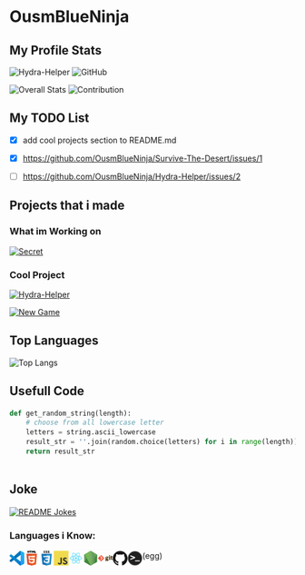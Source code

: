 # OusmBlueNinja

## My Profile Stats

![Hydra-Helper](https://visitor-badge.laobi.icu/badge?page_id=OusmBlueNinja.OusmBlueNinja)
<img alt="GitHub" src="https://img.shields.io/badge/dynamic/json?logo=github&label=GitHub+Followers&labelColor=282c34&color=181717&query=%24.data.totalSubs&url=https%3A%2F%2Fapi.spencerwoo.com%2Fsubstats%2F%3Fsource%3Dgithub%26queryKey%3DousmblueninjalongCache=true"/>


![Overall Stats](https://github-readme-stats.vercel.app/api?username=OusmBlueNinja&count_private=true&show_icons=true&hide=contribs)
![Contribution](https://activity-graph.herokuapp.com/graph?username=ousmblueninja&theme=dark&hide_border=true&area=true)


## My TODO List

- [x] add cool projects section to README.md
- [x] https://github.com/OusmBlueNinja/Survive-The-Desert/issues/1
- [ ] https://github.com/OusmBlueNinja/Hydra-Helper/issues/2



## Projects that i made
### What im Working on
[![Secret](https://github-readme-stats.vercel.app/api/pin/?username=ousmblueninja&repo=new-project&theme=light)](https://github.com/ousmblueninja/new-project)

### Cool Project
[![Hydra-Helper](https://github-readme-stats.vercel.app/api/pin/?username=ousmblueninja&repo=hydra-helper&theme=light)](https://github.com/ousmblueninja/hydra-helper)

[![New Game](https://github-readme-stats.vercel.app/api/pin/?username=ousmblueninja&repo=Game-in-java-WIP&theme=light)](https://github.com/ousmblueninja/Game-in-java-WIP)




## Top Languages

![Top Langs](https://github-readme-stats.vercel.app/api/top-langs/?username=OusmBlueNinja&layout=compact)

## Usefull Code

```python
def get_random_string(length):
    # choose from all lowercase letter
    letters = string.ascii_lowercase
    result_str = ''.join(random.choice(letters) for i in range(length))
    return result_str
    
```

## Joke
<a href="https://readme-jokes.vercel.app"><img align="center" src="https://readme-jokes.vercel.app/api" alt="README Jokes"></a>


### Languages i Know:

<img align="left" alt="Visual Studio Code" width="26px" src="https://raw.githubusercontent.com/github/explore/80688e429a7d4ef2fca1e82350fe8e3517d3494d/topics/visual-studio-code/visual-studio-code.png" />
<img align="left" alt="HTML5" width="26px" src="https://raw.githubusercontent.com/github/explore/80688e429a7d4ef2fca1e82350fe8e3517d3494d/topics/html/html.png" />
<img align="left" alt="CSS3" width="26px" src="https://raw.githubusercontent.com/github/explore/80688e429a7d4ef2fca1e82350fe8e3517d3494d/topics/css/css.png" />
<img align="left" alt="JavaScript" width="26px" src="https://raw.githubusercontent.com/github/explore/80688e429a7d4ef2fca1e82350fe8e3517d3494d/topics/javascript/javascript.png" />
<img align="left" alt="React" width="26px" src="https://raw.githubusercontent.com/github/explore/80688e429a7d4ef2fca1e82350fe8e3517d3494d/topics/react/react.png" />
<img align="left" alt="Node.js" width="26px" src="https://raw.githubusercontent.com/github/explore/80688e429a7d4ef2fca1e82350fe8e3517d3494d/topics/nodejs/nodejs.png" />
<img align="left" alt="Git" width="26px" src="https://raw.githubusercontent.com/github/explore/80688e429a7d4ef2fca1e82350fe8e3517d3494d/topics/git/git.png" />
<img align="left" alt="GitHub" width="26px" src="https://raw.githubusercontent.com/github/explore/78df643247d429f6cc873026c0622819ad797942/topics/github/github.png" />
<img align="left" alt="Terminal" width="26px" src="https://raw.githubusercontent.com/github/explore/80688e429a7d4ef2fca1e82350fe8e3517d3494d/topics/terminal/terminal.png" />



(egg)
